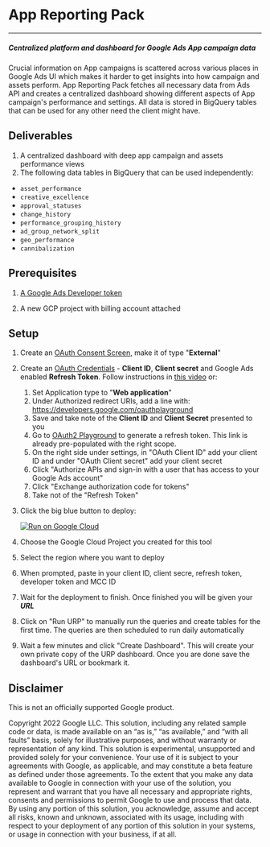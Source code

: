 # App Reporting Pack
***
##### Centralized platform and dashboard for Google Ads App campaign data 

Crucial information on App campaigns is scattered across various places in Google Ads UI which makes it harder to get insights into how campaign and assets perform.
App Reporting Pack fetches all necessary data from Ads API and creates a centralized dashboard showing different aspects of App campaign's performance and settings. All data is stored in BigQuery tables that can be used for any other need the client might have.


## Deliverables

1. A centralized dashboard with deep app campaign and assets performance views
2. The following data tables in BigQuery that can be used independently:

* `asset_performance`
* `creative_excellence`
* `approval_statuses`
* `change_history`
* `performance_grouping_history`
* `ad_group_network_split`
* `geo_performance`
* `cannibalization`

## Prerequisites

1. [A Google Ads Developer token](https://developers.google.com/google-ads/api/docs/first-call/dev-token#:~:text=A%20developer%20token%20from%20Google,SETTINGS%20%3E%20SETUP%20%3E%20API%20Center.)

1. A new GCP project with billing account attached

## Setup

1. Create an [OAuth Consent Screen](https://console.cloud.google.com/apis/credentials/consent), make it of type "**External**"

1. Create an [OAuth Credentials](https://console.cloud.google.com/apis/credentials/oauthclient) - **Client ID**, **Client secret** and Google Ads enabled **Refresh Token**.
Follow instructions in [this video](https://www.youtube.com/watch?v=KFICa7Ngzng) or:
    1. Set Application type to "**Web application**"
    1. Under Authorized redirect URIs, add a line with: https://developers.google.com/oauthplayground
    1. Save and take note of the **Client ID** and **Client Secret** presented to you
    1. Go to [OAuth2 Playground](https://developers.google.com/oauthplayground/#step1&scopes=https%3A//www.googleapis.com/auth/adwords&url=https%3A//&content_type=application/json&http_method=GET&useDefaultOauthCred=checked&oauthEndpointSelect=Google&oauthAuthEndpointValue=https%3A//accounts.google.com/o/oauth2/v2/auth&oauthTokenEndpointValue=https%3A//oauth2.googleapis.com/token&includeCredentials=unchecked&accessTokenType=bearer&autoRefreshToken=unchecked&accessType=offline&forceAprovalPrompt=checked&response_type=code) to generate a refresh token. This link is already pre-populated with the right scope.
    1. On the right side under settings, in "OAuth Client ID" add your client ID and under "OAuth Client secret" add your client secret
    1. Click "Authorize APIs and sign-in with a user that has access to your Google Ads account"
    1. Click "Exchange authorization code for tokens"
    1. Take not of the "Refresh Token"

1. Click the big blue button to deploy:

   [![Run on Google Cloud](https://deploy.cloud.run/button.svg)](https://deploy.cloud.run?revision=sso)

1. Choose the Google Cloud Project you created for this tool

1. Select the region where you want to deploy

1. When prompted, paste in your client ID, client secre, refresh token, developer token and MCC ID

1. Wait for the deployment to finish. Once finished you will be given your ***URL***

1. Click on "Run URP" to manually run the queries and create tables for the first time. The queries are then scheduled to run daily automatically

1. Wait a few minutes and click "Create Dashboard". This will create your own private copy of the URP dashboard. Once you are done save the dashboard's URL or bookmark it.


## Disclaimer
This is not an officially supported Google product.

Copyright 2022 Google LLC. This solution, including any related sample code or data, is made available on an “as is,” “as available,” and “with all faults” basis, solely for illustrative purposes, and without warranty or representation of any kind. This solution is experimental, unsupported and provided solely for your convenience. Your use of it is subject to your agreements with Google, as applicable, and may constitute a beta feature as defined under those agreements. To the extent that you make any data available to Google in connection with your use of the solution, you represent and warrant that you have all necessary and appropriate rights, consents and permissions to permit Google to use and process that data. By using any portion of this solution, you acknowledge, assume and accept all risks, known and unknown, associated with its usage, including with respect to your deployment of any portion of this solution in your systems, or usage in connection with your business, if at all.

